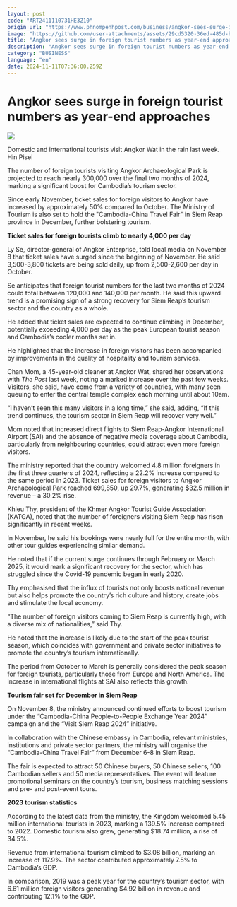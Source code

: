 ```yaml
---
layout: post
code: "ART2411110731HE3Z10"
origin_url: "https://www.phnompenhpost.com/business/angkor-sees-surge-in-foreign-tourist-numbers-as-year-end-approaches"
image: "https://github.com/user-attachments/assets/29cd5320-36ed-485d-b840-b9007a9ec4b8"
title: "Angkor sees surge in foreign tourist numbers as year-end approaches"
description: "​​Angkor sees surge in foreign tourist numbers as year-end approaches​"
category: "BUSINESS"
language: "en"
date: 2024-11-11T07:36:00.259Z
---
```


# Angkor sees surge in foreign tourist numbers as year-end approaches

![](https://github.com/user-attachments/assets/1095e61c-2e35-49cb-af9e-bd1c51b51af0)

Domestic and international tourists visit Angkor Wat in the rain last week. Hin Pisei

The number of foreign tourists visiting Angkor Archaeological Park is projected to reach nearly 300,000 over the final two months of 2024, marking a significant boost for Cambodia’s tourism sector. 

Since early November, ticket sales for foreign visitors to Angkor have increased by approximately 50% compared to October. The Ministry of Tourism is also set to hold the "Cambodia-China Travel Fair" in Siem Reap province in December, further bolstering tourism.

**Ticket sales for foreign tourists climb to nearly 4,000 per day**

Ly Se, director-general of Angkor Enterprise, told local media on November 8 that ticket sales have surged since the beginning of November. He said 3,500-3,800 tickets are being sold daily, up from 2,500-2,600 per day in October.

Se anticipates that foreign tourist numbers for the last two months of 2024 could total between 120,000 and 140,000 per month. He said this upward trend is a promising sign of a strong recovery for Siem Reap’s tourism sector and the country as a whole. 

He added that ticket sales are expected to continue climbing in December, potentially exceeding 4,000 per day as the peak European tourist season and Cambodia’s cooler months set in.

He highlighted that the increase in foreign visitors has been accompanied by improvements in the quality of hospitality and tourism services.

Chan Mom, a 45-year-old cleaner at Angkor Wat, shared her observations with _The Post_ last week, noting a marked increase over the past few weeks. Visitors, she said, have come from a variety of countries, with many seen queuing to enter the central temple complex each morning until about 10am.

“I haven’t seen this many visitors in a long time,” she said, adding, “If this trend continues, the tourism sector in Siem Reap will recover very well.”

Mom noted that increased direct flights to Siem Reap-Angkor International Airport (SAI) and the absence of negative media coverage about Cambodia, particularly from neighbouring countries, could attract even more foreign visitors. 

The ministry reported that the country welcomed 4.8 million foreigners in the first three quarters of 2024, reflecting a 22.2% increase compared to the same period in 2023. Ticket sales for foreign visitors to Angkor Archaeological Park reached 699,850, up 29.7%, generating $32.5 million in revenue – a 30.2% rise.

Khieu Thy, president of the Khmer Angkor Tourist Guide Association (KATGA), noted that the number of foreigners visiting Siem Reap has risen significantly in recent weeks. 

In November, he said his bookings were nearly full for the entire month, with other tour guides experiencing similar demand. 

He noted that if the current surge continues through February or March 2025, it would mark a significant recovery for the sector, which has struggled since the Covid-19 pandemic began in early 2020.

Thy emphasised that the influx of tourists not only boosts national revenue but also helps promote the country’s rich culture and history, create jobs and stimulate the local economy.

“The number of foreign visitors coming to Siem Reap is currently high, with a diverse mix of nationalities,” said Thy. 

He noted that the increase is likely due to the start of the peak tourist season, which coincides with government and private sector initiatives to promote the country’s tourism internationally.

The period from October to March is generally considered the peak season for foreign tourists, particularly those from Europe and North America. The increase in international flights at SAI also reflects this growth.

**Tourism fair set for December in Siem Reap**

On November 8, the ministry announced continued efforts to boost tourism under the “Cambodia-China People-to-People Exchange Year 2024” campaign and the “Visit Siem Reap 2024” initiative. 

In collaboration with the Chinese embassy in Cambodia, relevant ministries, institutions and private sector partners, the ministry will organise the “Cambodia-China Travel Fair” from December 6-8 in Siem Reap.

The fair is expected to attract 50 Chinese buyers, 50 Chinese sellers, 100 Cambodian sellers and 50 media representatives. The event will feature promotional seminars on the country’s tourism, business matching sessions and pre- and post-event tours.

**2023 tourism statistics**

According to the latest data from the ministry, the Kingdom welcomed 5.45 million international tourists in 2023, marking a 139.5% increase compared to 2022. Domestic tourism also grew, generating $18.74 million, a rise of 34.5%. 

Revenue from international tourism climbed to $3.08 billion, marking an increase of 117.9%. The sector contributed approximately 7.5% to Cambodia’s GDP.

In comparison, 2019 was a peak year for the country’s tourism sector, with 6.61 million foreign visitors generating $4.92 billion in revenue and contributing 12.1% to the GDP.